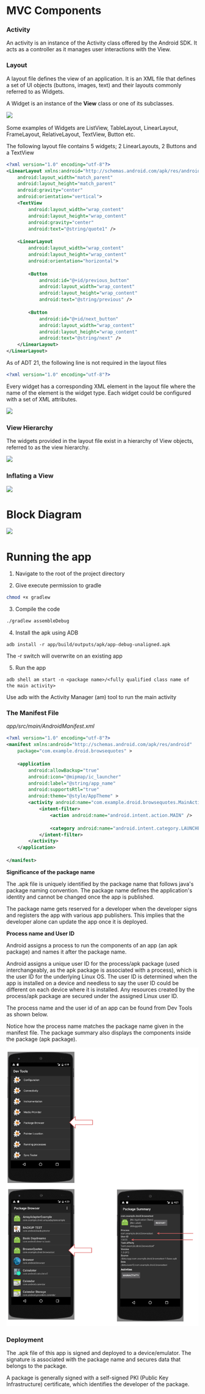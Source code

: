 # MVC Components

### Activity 

An activity is an instance of the Activity class offered by the Android SDK. It acts as a controller 
as it manages user interactions with the View.

### Layout

A layout file defines the view of an application. It is an XML file that defines a set of UI objects (buttons, images, text) and their layouts commonly referred to as Widgets. 

A Widget is an instance of the <b>View</b> class or one of its subclasses.

<img src="https://github.com/gruprog/Android-Examples/blob/master/_misc/Basics/BrowseQuotes/_misc/ViewClassGeneralHierarchy.png">

Some examples of Widgets are ListView, TableLayout, LinearLayout, FrameLayout, RelativeLayout, TextView, Button etc.

The following layout file contains 5 widgets; 2 LinearLayouts, 2 Buttons and a TextView

```xml
<?xml version="1.0" encoding="utf-8"?>
<LinearLayout xmlns:android="http://schemas.android.com/apk/res/android"
    android:layout_width="match_parent"
    android:layout_height="match_parent"
    android:gravity="center"
    android:orientation="vertical">
    <TextView
        android:layout_width="wrap_content"
        android:layout_height="wrap_content"
        android:gravity="center"
        android:text="@string/quote1" />

    <LinearLayout
        android:layout_width="wrap_content"
        android:layout_height="wrap_content"
        android:orientation="horizontal">

        <Button
            android:id="@+id/previous_button"
            android:layout_width="wrap_content"
            android:layout_height="wrap_content"
            android:text="@string/previous" />

        <Button
            android:id="@+id/next_button"
            android:layout_width="wrap_content"
            android:layout_height="wrap_content"
            android:text="@string/next" />
    </LinearLayout>
</LinearLayout>
```
As of ADT 21, the following line is not required in the layout files

```xml
<?xml version="1.0" encoding="utf-8"?> 
```

Every widget has a corresponding XML element in the layout file where the name of the element is the widget type. Each widget could be configured with a set of XML attributes.

<img src="https://github.com/gruprog/Android-Examples/blob/master/_misc/Basics/BrowseQuotes/_misc/layout_file.png">

### View Hierarchy

The widgets provided in the layout file exist in a hierarchy of View objects, referred to as the view hierarchy. 

<img src="https://github.com/gruprog/Android-Examples/blob/master/_misc/Basics/BrowseQuotes/_misc/ViewHierarchy.png">

### Inflating a View

<img src="https://github.com/gruprog/Android-Examples/blob/master/_misc/Basics/BrowseQuotes/_misc/layout_to_view_objects.png">

# Block Diagram

<img src="https://github.com/gruprog/Android-Examples/blob/master/_misc/Basics/BrowseQuotes/_misc/MVC.png">

# Running the app

1) Navigate to the root of the project directory

2) Give execute permission to gradle

```sh
chmod +x gradlew
```

3) Compile the code

```sh
./gradlew assembleDebug
```

4) Install the apk using ADB

```
adb install -r app/build/outputs/apk/app-debug-unaligned.apk
```

The -r switch will overwrite on an existing app

5) Run the app

```
adb shell am start -n <package name>/<fully qualified class name of the main activity>
```

Use adb with the Activity Manager (am) tool to run the main activity

### The Manifest File

<i>app/src/main/AndroidManifest.xml</i>

```xml
<?xml version="1.0" encoding="utf-8"?>
<manifest xmlns:android="http://schemas.android.com/apk/res/android"
    package="com.example.droid.browsequotes" >

    <application
        android:allowBackup="true"
        android:icon="@mipmap/ic_launcher"
        android:label="@string/app_name"
        android:supportsRtl="true"
        android:theme="@style/AppTheme" >
        <activity android:name="com.example.droid.browsequotes.MainActivity" >
            <intent-filter>
                <action android:name="android.intent.action.MAIN" />

                <category android:name="android.intent.category.LAUNCHER" />
            </intent-filter>
        </activity>
    </application>

</manifest>
```



<b> Significance of the package name </b>

The .apk file is uniquely identified by the package name that follows java's package naming convention. The package name defines the application's identity and cannot be changed once the app is published.

The package name gets reserved for a developer when the developer signs and registers the app with various app publishers. 
This implies that the developer alone can update the app once it is deployed.

<b> Process name and User ID </b>

Android assigns a process to run the components of an app (an apk package) and names it after the package name.

Android assigns a unique user ID for the process/apk package (used interchangeably, as the apk package is associated with a process), which is the user ID for the underlying Linux OS. The user ID is determined when the app is installed on a device and needless to say the user ID could be different on each device where it is installed. Any resources created by the process/apk package are secured under the assigned Linux user ID. 

The process name and the user id of an app can be found from Dev Tools as shown below.

Notice how the process name matches the package name given in the manifest file. The package summary also displays the components inside the package (apk package). 

<img src="_misc/package%20summary.png"/>


### Deployment

The .apk file of this app is signed and deployed to a device/emulator. The signature is associated with the package name and secures data that belongs to the package. 

A package is generally signed with a self-signed PKI (Public Key Infrastructure) certificate, which identifies the developer of the package. 

